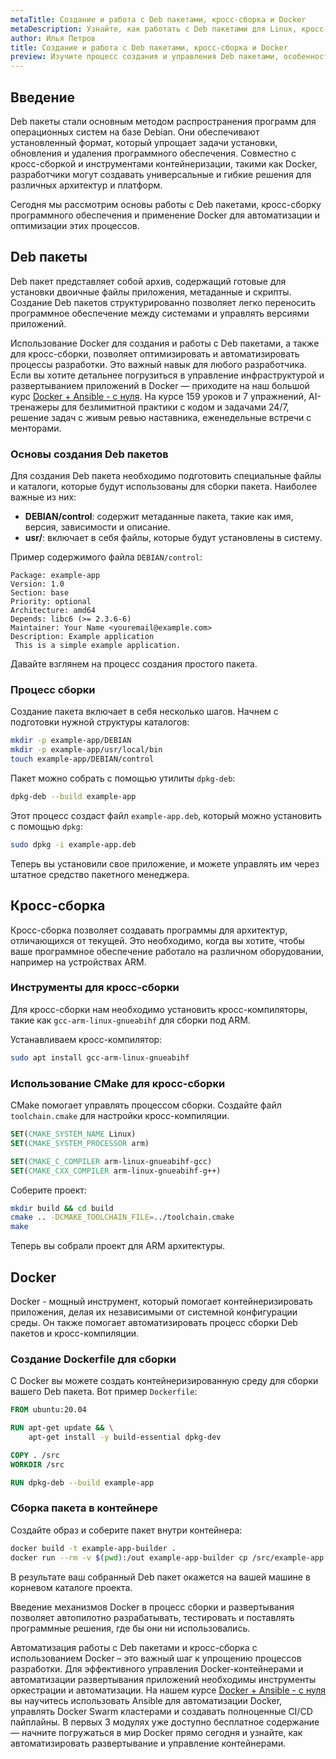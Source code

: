 ```yaml
---
metaTitle: Создание и работа с Deb пакетами, кросс-сборка и Docker
metaDescription: Узнайте, как работать с Deb пакетами для Linux, кросс-собирать под разные архитектуры и использовать Docker для оптимизации и автоматизации процессов.
author: Илья Петров
title: Создание и работа с Deb пакетами, кросс-сборка и Docker
preview: Изучите процесс создания и управления Deb пакетами, особенности кросс-сборки под разные среды и как Docker может упростить автоматизацию в ваших проектах.
---
```


## Введение

Deb пакеты стали основным методом распространения программ для операционных систем на базе Debian. Они обеспечивают установленный формат, который упрощает задачи установки, обновления и удаления программного обеспечения. Совместно с кросс-сборкой и инструментами контейнеризации, такими как Docker, разработчики могут создавать универсальные и гибкие решения для различных архитектур и платформ.

Сегодня мы рассмотрим основы работы с Deb пакетами, кросс-сборку программного обеспечения и применение Docker для автоматизации и оптимизации этих процессов.

## Deb пакеты

Deb пакет представляет собой архив, содержащий готовые для установки двоичные файлы приложения, метаданные и скрипты. Создание Deb пакетов структурированно позволяет легко переносить программное обеспечение между системами и управлять версиями приложений.

Использование Docker для создания и работы с Deb пакетами, а также для кросс-сборки, позволяет оптимизировать и автоматизировать процессы разработки. Это важный навык для любого разработчика. Если вы хотите детальнее погрузиться в управление инфраструктурой и развертыванием приложений в Docker — приходите на наш большой курс [Docker + Ansible - с нуля](https://purpleschool.ru/course/docker?utm_source=knowledgebase&utm_medium=text&utm_campaign=Sozdanie_i_rabota_s_Deb_paketami,_kross-sborka_i_Docker). На курсе 159 уроков и 7 упражнений, AI-тренажеры для безлимитной практики с кодом и задачами 24/7, решение задач с живым ревью наставника, еженедельные встречи с менторами.

### Основы создания Deb пакетов

Для создания Deb пакета необходимо подготовить специальные файлы и каталоги, которые будут использованы для сборки пакета. Наиболее важные из них:

- **DEBIAN/control**: содержит метаданные пакета, такие как имя, версия, зависимости и описание.
- **usr/**: включает в себя файлы, которые будут установлены в систему.

Пример содержимого файла `DEBIAN/control`:

```
Package: example-app
Version: 1.0
Section: base
Priority: optional
Architecture: amd64
Depends: libc6 (>= 2.3.6-6)
Maintainer: Your Name <youremail@example.com>
Description: Example application
 This is a simple example application.
```

Давайте взглянем на процесс создания простого пакета.

### Процесс сборки

Создание пакета включает в себя несколько шагов. Начнем с подготовки нужной структуры каталогов:

```bash
mkdir -p example-app/DEBIAN
mkdir -p example-app/usr/local/bin
touch example-app/DEBIAN/control
```

Пакет можно собрать с помощью утилиты `dpkg-deb`:

```bash
dpkg-deb --build example-app
```

Этот процесс создаст файл `example-app.deb`, который можно установить с помощью `dpkg`:

```bash
sudo dpkg -i example-app.deb
```

Теперь вы установили свое приложение, и можете управлять им через штатное средство пакетного менеджера.

## Кросс-сборка

Кросс-сборка позволяет создавать программы для архитектур, отличающихся от текущей. Это необходимо, когда вы хотите, чтобы ваше программное обеспечение работало на различном оборудовании, например на устройствах ARM.

### Инструменты для кросс-сборки

Для кросс-сборки нам необходимо установить кросс-компиляторы, такие как `gcc-arm-linux-gnueabihf` для сборки под ARM.

Устанавливаем кросс-компилятор:

```bash
sudo apt install gcc-arm-linux-gnueabihf
```

### Использование CMake для кросс-сборки

CMake помогает управлять процессом сборки. Создайте файл `toolchain.cmake` для настройки кросс-компиляции.

```cmake
SET(CMAKE_SYSTEM_NAME Linux)
SET(CMAKE_SYSTEM_PROCESSOR arm)

SET(CMAKE_C_COMPILER arm-linux-gnueabihf-gcc)
SET(CMAKE_CXX_COMPILER arm-linux-gnueabihf-g++)
```

Соберите проект:

```bash
mkdir build && cd build
cmake .. -DCMAKE_TOOLCHAIN_FILE=../toolchain.cmake
make
```

Теперь вы собрали проект для ARM архитектуры.

## Docker

Docker - мощный инструмент, который помогает контейнеризировать приложения, делая их независимыми от системной конфигурации среды. Он также помогает автоматизировать процесс сборки Deb пакетов и кросс-компиляции.

### Создание Dockerfile для сборки

С Docker вы можете создать контейнеризированную среду для сборки вашего Deb пакета. Вот пример `Dockerfile`:

```Dockerfile
FROM ubuntu:20.04

RUN apt-get update && \
    apt-get install -y build-essential dpkg-dev

COPY . /src
WORKDIR /src

RUN dpkg-deb --build example-app
```

### Сборка пакета в контейнере

Создайте образ и соберите пакет внутри контейнера:

```bash
docker build -t example-app-builder .
docker run --rm -v $(pwd):/out example-app-builder cp /src/example-app.deb /out
```

В результате ваш собранный Deb пакет окажется на вашей машине в корневом каталоге проекта.

Введение механизмов Docker в процесс сборки и развертывания позволяет автопилотно разрабатывать, тестировать и поставлять программные решения, где бы они ни использовались.

Автоматизация работы с Deb пакетами и кросс-сборка с использованием Docker – это важный шаг к упрощению процессов разработки. Для эффективного управления Docker-контейнерами и автоматизации развертывания приложений необходимы инструменты оркестрации и автоматизации. На нашем курсе [Docker + Ansible - с нуля](https://purpleschool.ru/course/docker?utm_source=knowledgebase&utm_medium=text&utm_campaign=Sozdanie_i_rabota_s_Deb_paketami,_kross-sborka_i_Docker) вы научитесь использовать Ansible для автоматизации Docker, управлять Docker Swarm кластерами и создавать полноценные CI/CD пайплайны. В первых 3 модулях уже доступно бесплатное содержание — начните погружаться в мир Docker прямо сегодня и узнайте, как автоматизировать развертывание и управление контейнерами.
